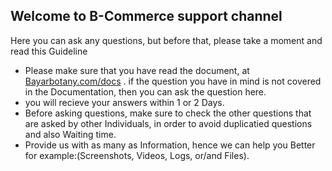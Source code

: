 ## Welcome to B-Commerce support channel 

Here you can ask any questions, but before that, please take a moment and read this Guideline

- Please make sure that you have read the document, at <a href="http://www.Bayarbotany.com/docs">Bayarbotany.com/docs</a> . if the question you have in mind is not covered in the Documentation, then you can ask the question here.
- you will recieve your answers within 1 or 2 Days.
- Before asking questions, make sure to check the other questions that are asked by other Individuals, in order to avoid duplicatied questions and also Waiting time.
- Provide us with as many as Information, hence we can help you Better for example:(Screenshots, Videos, Logs, or/and Files).
